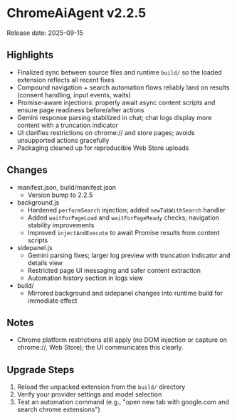 # ChromeAiAgent v2.2.5

Release date: 2025-09-15

## Highlights
- Finalized sync between source files and runtime `build/` so the loaded extension reflects all recent fixes
- Compound navigation + search automation flows reliably land on results (consent handling, input events, waits)
- Promise-aware injections: properly await async content scripts and ensure page readiness before/after actions
- Gemini response parsing stabilized in chat; chat logs display more content with a truncation indicator
- UI clarifies restrictions on chrome:// and store pages; avoids unsupported actions gracefully
- Packaging cleaned up for reproducible Web Store uploads

## Changes
- manifest.json, build/manifest.json
  - Version bump to 2.2.5
- background.js
  - Hardened `performSearch` injection; added `newTabWithSearch` handler
  - Added `waitForPageLoad` and `waitForPageReady` checks; navigation stability improvements
  - Improved `injectAndExecute` to await Promise results from content scripts
- sidepanel.js
  - Gemini parsing fixes; larger log preview with truncation indicator and details view
  - Restricted page UI messaging and safer content extraction
  - Automation history section in logs view
- build/
  - Mirrored background and sidepanel changes into runtime build for immediate effect

## Notes
- Chrome platform restrictions still apply (no DOM injection or capture on chrome://, Web Store); the UI communicates this clearly.

## Upgrade Steps
1. Reload the unpacked extension from the `build/` directory
2. Verify your provider settings and model selection
3. Test an automation command (e.g., "open new tab with google.com and search chrome extensions")
